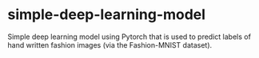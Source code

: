 # simple-deep-learning-model
Simple deep learning model using Pytorch that is used to predict labels of hand written fashion images (via the Fashion-MNIST dataset). 
